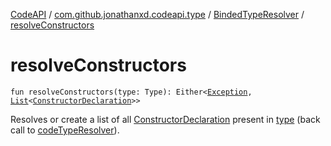 [CodeAPI](../../index.md) / [com.github.jonathanxd.codeapi.type](../index.md) / [BindedTypeResolver](index.md) / [resolveConstructors](.)

# resolveConstructors

`fun resolveConstructors(type: Type): Either<`[`Exception`](https://kotlinlang.org/api/latest/jvm/stdlib/kotlin/-exception/index.html)`, `[`List`](https://kotlinlang.org/api/latest/jvm/stdlib/kotlin.collections/-list/index.html)`<`[`ConstructorDeclaration`](../../com.github.jonathanxd.codeapi.base/-constructor-declaration/index.md)`>>`

Resolves or create a list of all [ConstructorDeclaration](../../com.github.jonathanxd.codeapi.base/-constructor-declaration/index.md) present in [type](resolve-constructors.md#com.github.jonathanxd.codeapi.type.BindedTypeResolver$resolveConstructors(java.lang.reflect.Type)/type)  (back call to [codeTypeResolver](code-type-resolver.md)).


